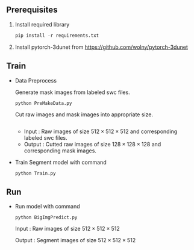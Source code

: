 ## Prerequisites

1. Install required library

   ```python
   pip install -r requirements.txt
   ```

   

2. Install pytorch-3dunet from https://github.com/wolny/pytorch-3dunet



## Train

- Data Preprocess

  Generate mask images from labeled swc files.

  ```
  python PreMakeData.py
  ```

  Cut raw images and mask images into appropriate size.

  ```
  
  ```

  - Input : Raw images of size $512\times 512 \times 512$ and corresponding labeled swc files.
  - Output : Cutted raw images of size $128\times 128 \times 128$ and corresponding mask images.

- Train Segment model with command

  ``` python
  python Train.py
  ```

  

## Run

- Run model with command

  ```
  python BigImgPredict.py
  ```

  Input : Raw images of size  $512\times 512 \times 512$

  Output : Segment images of size $512\times 512 \times 512$











